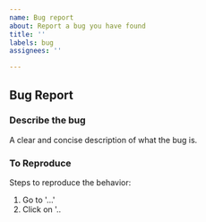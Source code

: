 ```yaml
---
name: Bug report
about: Report a bug you have found
title: ''
labels: bug
assignees: ''

---
```


## Bug Report

### Describe the bug

A clear and concise description of what the bug is.

### To Reproduce

Steps to reproduce the behavior:

1. Go to '...'
2. Click on '..
